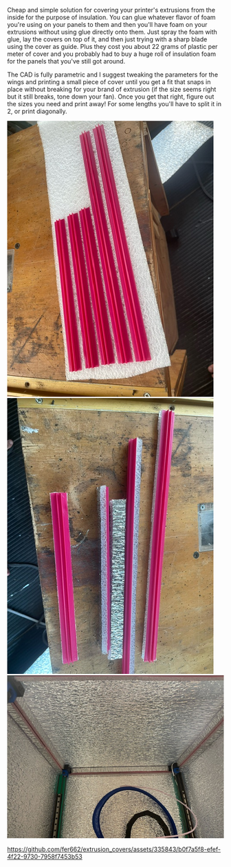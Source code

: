 Cheap and simple solution for covering your printer's extrusions from the inside for the purpose of insulation. You can glue whatever flavor of foam you're using on your panels to them and then you'll have foam on your extrusions without using glue directly onto them. Just spray the foam with glue, lay the covers on top of it, and then just trying with a sharp blade using the cover as guide. Plus they cost you about 22 grams of plastic per meter of cover and you probably had to buy a huge roll of insulation foam for the panels that you've still got around.

The CAD is fully parametric and I suggest tweaking the parameters for the wings and printing a small piece of cover until you get a fit that snaps in place without breaking for your brand of extrusion (if the size seems right but it still breaks, tone down your fan). Once you get that right, figure out the sizes you need and print away! For some lengths you'll have to split it in 2, or print diagonally.

![Glueing covers](media/image0.jpeg?raw=true)
![Trimmed covers](media/image1.jpeg?raw=true)
![Installed covers](media/image2.jpeg?raw=true)

https://github.com/fer662/extrusion_covers/assets/335843/b0f7a5f8-efef-4f22-9730-7958f7453b53
